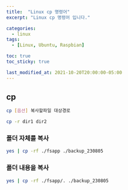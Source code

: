 ```yaml
---
title:  "Linux cp 명령어"
excerpt: "Linux cp 명령어 입니다."

categories:
  - linux
tags:
  - [Linux, Ubuntu, Raspbian]

toc: true
toc_sticky: true

last_modified_at: 2021-10-20T20:00:00-05:00
---
```


## cp
```bash
cp [옵션] 복사할파일 대상경로

cp -r dir1 dir2

```

### 폴더 자체를 복사
```bash
yes | cp -rf ./fsapp ./backup_230805

```

### 폴더 내용을 복사
```bash
yes | cp -rf ./fsapp/. ./backup_230805

```